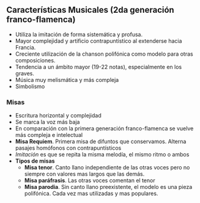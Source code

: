 ## Características Musicales  (2da generación franco-flamenca)
- Utiliza la imitación de forma sistemática y profusa.
- Mayor complejidad y artificio contrapuntístico al extenderse hacia Francia.
- Creciente utilización de la chanson polifónica como modelo para otras composiciones.
- Tendencia a un ámbito mayor (19-22 notas), especialmente en los graves.
- Música muy melismática y más compleja
- Simbolismo

### Misas
- Escritura horizontal y complejidad
- Se marca la voz más baja
- En comparación con la primera generación franco-flamenca se vuelve más compleja e intelectual 
- **Misa Requiem**. Primera misa de difuntos que conservamos. Alterna pasajes homófonos con contrapuntísticos
- *Imitación* es que se repita la misma melodía, el mismo ritmo o ambos
- **Tipos de misas**
	- **Misa tenor**. Canto llano independiente de las otras voces pero no siempre con valores mas largos que las demás.
	- **Misa paráfrasis**. Las otras voces comentan el tenor
	- **Misa parodia**. Sin canto llano preexistente, el modelo es una pieza polifónica. Cada vez mas utilizadas y mas populares.